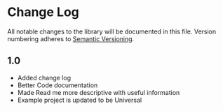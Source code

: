 # Change Log

All notable changes to the library will be documented in this file.
Version numbering adheres to [Semantic Versioning](http://semver.org/).

## 1.0

* Added change log
* Better Code documentation
* Made Read me more descriptive with useful information
* Example project is updated to be Universal

